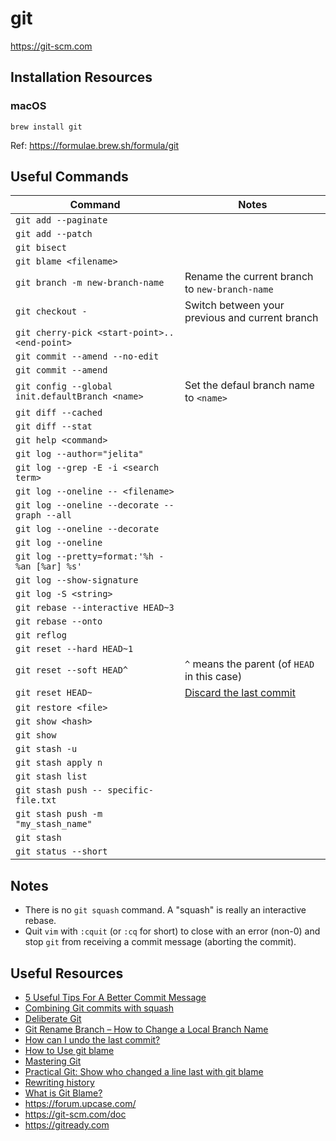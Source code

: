 # git

<https://git-scm.com>

## Installation Resources

### macOS

```
brew install git
```

Ref: <https://formulae.brew.sh/formula/git>

## Useful Commands

| Command | Notes |
|---------|-------|
|`git add --paginate` | |
|`git add --patch` | |
|`git bisect` | |
|`git blame <filename>` | |
|`git branch -m new-branch-name` | Rename the current branch to `new-branch-name` |
|`git checkout -` | Switch between your previous and current branch |
|`git cherry-pick <start-point>..<end-point>` | |
|`git commit --amend --no-edit` | |
|`git commit --amend` | |
|`git config --global init.defaultBranch <name>` | Set the defaul branch name to `<name>` |
|`git diff --cached` | |
|`git diff --stat` | |
|`git help <command>` | |
|`git log --author="jelita"` | |
|`git log --grep -E -i <search term>` | |
|`git log --oneline -- <filename>` | |
|`git log --oneline --decorate --graph --all` | |
|`git log --oneline --decorate` | |
|`git log --oneline` | |
|`git log --pretty=format:'%h - %an [%ar] %s'` | |
|`git log --show-signature` | |
|`git log -S <string>` | |
|`git rebase --interactive HEAD~3` | |
|`git rebase --onto` | |
|`git reflog` | |
|`git reset --hard HEAD~1` | |
|`git reset --soft HEAD^` | `^` means the parent (of `HEAD` in this case)|
|`git reset HEAD~` | [Discard the last commit](https://www.oreilly.com/library/view/git-pocket-guide/9781449327507/ch04.html#_discarding_the_last_commit) |
|`git restore <file>` | |
|`git show <hash>` | |
|`git show` | |
|`git stash -u` | |
|`git stash apply n` | |
|`git stash list` | |
|`git stash push -- specific-file.txt` | |
|`git stash push -m "my_stash_name"` | |
|`git stash` | |
|`git status --short` | |

## Notes

- There is no `git squash` command. A "squash" is really an interactive rebase.
- Quit `vim` with `:cquit` (or `:cq` for short) to close with an error (non-0) and stop `git` from receiving a commit message (aborting the commit).

## Useful Resources

- [5 Useful Tips For A Better Commit Message](https://thoughtbot.com/blog/5-useful-tips-for-a-better-commit-message)
- [Combining Git commits with squash](https://youtu.be/V5KrD7CmO4o)
- [Deliberate Git](https://vimeo.com/72762735)
- [Git Rename Branch – How to Change a Local Branch Name](https://www.freecodecamp.org/news/git-rename-branch-how-to-change-a-local-branch-name/)
- [How can I undo the last commit?](https://www.git-tower.com/learn/git/faq/undo-last-commit)
- [How to Use git blame](https://linuxhint.com/git_blame/)
- [Mastering Git](https://thoughtbot.com/upcase/mastering-git)
- [Practical Git: Show who changed a line last with git blame](https://egghead.io/lessons/tools-practical-git-show-who-changed-a-line-last-with-git-blame)
- [Rewriting history](https://www.atlassian.com/git/tutorials/rewriting-history)
- [What is Git Blame?](https://youtu.be/UxUHyJf6Aj0)
- <https://forum.upcase.com/>
- <https://git-scm.com/doc>
- <https://gitready.com>
